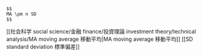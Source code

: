     $$
    MA \pm n SD
    $$
[[社会科学 social science/金融 finance/投資理論 investment theory/technical analysis/MA moving average 移動平均|MA moving average 移動平均]]
[[SD standard deviation 標準偏差]]
